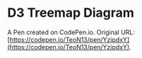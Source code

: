 # D3 Treemap Diagram

A Pen created on CodePen.io. Original URL: [https://codepen.io/TeoN13/pen/YzjpdxY](https://codepen.io/TeoN13/pen/YzjpdxY).


